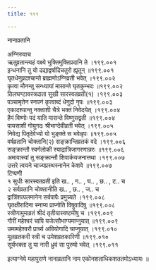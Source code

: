```yaml
---
title: १९९

---
```

नानाव्रतानि  
  
अग्निरुवाच  
ऋतुव्रतान्त्यहं वक्ष्ये भुक्तिमुक्तिप्रदानि ते ।१९९.००१  
इन्धनानि तु यो दद्याद्वर्षादिचतुरो ह्यृतून् ॥१९९.००१  
घृतधेनुप्रदश्चान्ते ब्राह्मणोऽग्निव्रती भवेत् ।१९९.००२  
कृत्वा मौनन्तु सन्ध्यायां मासान्ते घृतकुम्भदः ॥१९९.००२  
तिलघण्टावस्त्रदाता सुखी सारस्वतव्रती(१) ।१९९.००३  
पञ्चामृतेन स्नपनं कृत्वाब्दं धेनुदो नृपः ॥१९९.००३  
एकादश्यान्तु नक्ताशी चैत्रे भक्तं निवेदयेत् ।१९९.००४  
हैमं विष्णोः पदं याति मासन्ते विष्णुसद्व्रती ॥१९९.००४  
पायसाशी गोयुगदः श्रीभाग्देवीव्रती भवेत् ।१९९.००५  
निवेद्य पितृदेवेभ्यो यो भुङ्क्ते स भवेन्नृपः ॥१९९.००५  
वर्षव्रतानि चोक्तानि(२) सङ्क्रान्तिव्रतकं वदे ।१९९.००६  
सङ्क्रान्तौ स्वर्गलोकी स्याद्रात्रिजागरणान्नरः ॥१९९.००६  
अमावास्यां तु सङ्क्रान्तौ शिवार्कयजनात्तथा ।१९९.००७  
उत्तरे त्वयने चाज्यप्रस्थस्नानेन केशवे ॥१९९.००७  
टिप्पणी  
१ सुधीः सारस्वतव्रती इति ख.. , ग.. , घ.. , छ.. , ट.. च  
२ सर्वव्रतानि चोक्तानीति ख.. , छ.. , ज.. च  
द्वात्रिंशत्पलमानेन सर्वपापैः प्रमुच्यते ।१९९.००८  
घृतक्षीरादिना स्नाप्य प्राप्नोति विषुवादिषु ॥१९९.००८  
स्त्रीणामुमाव्रतं श्रीदं तृतीयास्वष्टमीषु च ।१९९.००९  
गौरीं महेश्वरं चापि यजेत्सौभाग्यमाप्नुयात् ॥१९९.००९  
उमामहेश्वरौ प्रार्च्य अवियोगादि चाप्नुयात् ।१९९.०१०  
मूलव्रतकरी स्त्री च उमेशव्रतकारिणी ॥१९९.०१०  
सूर्यभक्ता तु या नारी ध्रुवं सा पुरुषो भवेत् ।१९९.०११  
  
इत्याग्नेये महापुराणे नानाव्रतानि नाम एकोनशताधिकशततमोऽध्यायः ॥